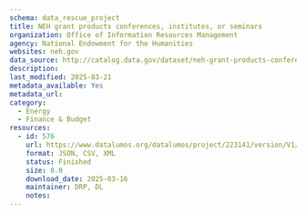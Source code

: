 ```yaml
---
schema: data_rescue_project 
title: NEH grant products conferences, institutes, or seminars
organization: Office of Information Resources Management
agency: National Endowment for the Humanities
websites: neh.gov
data_source: http://catalog.data.gov/dataset/neh-grant-products-conferences-institutes-or-seminars
description: 
last_modified: 2025-03-21
metadata_available: Yes
metadata_url: 
category:
  - Energy 
  - Finance & Budget 
resources:
  - id: 576
    url: https://www.datalumos.org/datalumos/project/223141/version/V1/view
    format: JSON, CSV, XML
    status: Finished
    size: 0.0
    download_date: 2025-03-16
    maintainer: DRP, DL
    notes: 
---
```

